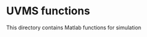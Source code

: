 UVMS functions
======================================

This directory contains Matlab functions for simulation



